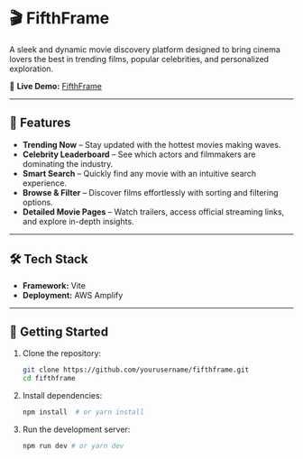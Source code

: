 # 🎬 FifthFrame

A sleek and dynamic movie discovery platform designed to bring cinema lovers the best in trending films, popular celebrities, and personalized exploration.

🚀 **Live Demo:** [FifthFrame](https://main.d2pty21oqdra0f.amplifyapp.com/)

---

## 🌟 Features

- **Trending Now** – Stay updated with the hottest movies making waves.  
- **Celebrity Leaderboard** – See which actors and filmmakers are dominating the industry.  
- **Smart Search** – Quickly find any movie with an intuitive search experience.  
- **Browse & Filter** – Discover films effortlessly with sorting and filtering options.  
- **Detailed Movie Pages** – Watch trailers, access official streaming links, and explore in-depth insights.  

---

## 🛠 Tech Stack

- **Framework:** Vite  
- **Deployment:** AWS Amplify  

---

## 🚀 Getting Started

1. Clone the repository:  
   ```sh
   git clone https://github.com/yourusername/fifthframe.git
   cd fifthframe
   ```
2. Install dependencies:
   ```sh
   npm install  # or yarn install
   ```
3. Run the development server:  
   ```sh
   npm run dev # or yarn dev
   ```



